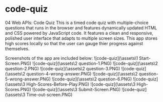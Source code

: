 # code-quiz
04 Web APIs: Code Quiz
This is a timed code quiz with multiple-choice questions that runs in the browser and features dynamically updated HTML and CSS powered by JavaScript code. It features a clean and responsive, polished user interface that adapts to multiple screen sizes. This app stores high scores locally so that the user can gauge thier progress against themselves.

Screenshots of the app are included below:
![code-quiz](\assets\1 Start-Screen.PNG)
![code-quiz](\assets\2 question-1.PNG)
![code-quiz](\assets\2 question-2.PNG)
![code-quiz](\assets\2 question-3.PNG)
![code-quiz](\assets\2 question-4-wrong-answer.PNG)
![code-quiz](\assets\2 question-5-wrong-answer.PNG)
![code-quiz](\assets\2 question-6.PNG)
![code-quiz](\assets\3 High-Scores-Before-Play.PNG)
![code-quiz](\assets\3 High-Scores.PNG)
![code-quiz](\assets\3 Submit-Screen.PNG)
![code-quiz](\assets\3 Time-out-screen.PNG)

